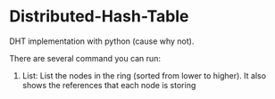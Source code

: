 # Distributed-Hash-Table
DHT implementation with python (cause why not).

There are several command you can run:

1. List: List the nodes in the ring (sorted from lower to higher). It also shows the references that
each node is storing
